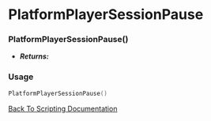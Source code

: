 # PlatformPlayerSessionPause

### PlatformPlayerSessionPause()
- ***Returns:*** 

### Usage

```Lua
PlatformPlayerSessionPause()
```


[Back To Scripting Documentation](../README.md)
